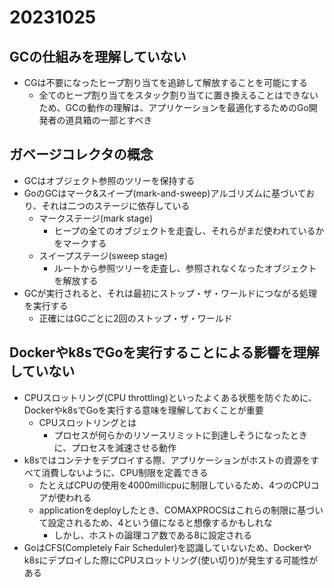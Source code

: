 # 20231025

## GCの仕組みを理解していない

- CGは不要になったヒープ割り当てを追跡して解放することを可能にする
  - 全てのヒープ割り当てをスタック割り当てに置き換えることはできないため、GCの動作の理解は、アプリケーションを最適化するためのGo開発者の道具箱の一部とすべき

## ガベージコレクタの概念

- GCはオブジェクト参照のツリーを保持する
- GoのGCはマーク&スイープ(mark-and-sweep)アルゴリズムに基づいており、それは二つのステージに依存している
  - マークステージ(mark stage)
    - ヒープの全てのオブジェクトを走査し、それらがまだ使われているかをマークする
  - スイープステージ(sweep stage)
    - ルートから参照ツリーを走査し、参照されなくなったオブジェクトを解放する
- GCが実行されると、それは最初にストップ・ザ・ワールドにつながる処理を実行する
  - 正確にはGCごとに2回のストップ・ザ・ワールド
  
## Dockerやk8sでGoを実行することによる影響を理解していない

- CPUスロットリング(CPU throttling)といったよくある状態を防ぐために、Dockerやk8sでGoを実行する意味を理解しておくことが重要
  - CPUスロットリングとは
    - プロセスが何らかのリソースリミットに到達しそうになったときに、プロセスを減速させる動作
- k8sではコンテナをデプロイする際、アプリケーションがホストの資源をすべて消費しないように、CPU制限を定義できる
  - たとえばCPUの使用を4000millicpuに制限しているため、4つのCPUコアが使われる
  - applicationをdeployしたとき、COMAXPROCSはこれらの制限に基づいて設定されるため、4という値になると想像するかもしれな
    - しかし、ホストの論理コア数である8に設定される
- GoはCFS(Completely Fair Scheduler)を認識していないため、Dockerやk8sにデプロイした際にCPUスロットリング(使い切り)が発生する可能性がある
